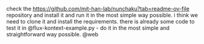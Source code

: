 check the https://github.com/mit-han-lab/nunchaku?tab=readme-ov-file repository and install it and run it in the most simple way possible. i think we need to clone it and install the requirements. there is already some code to test it in @flux-kontext-example.py - do it in the most simple and straightforward way possible. @web 